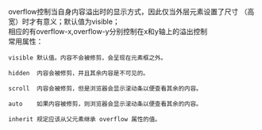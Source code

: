 overflow控制当自身内容溢出时的显示方式，因此仅当外层元素设置了尺寸
（高宽）时才有意义；默认值为visible；  
相应的有overflow-x,overflow-y分别控制在x和y轴上的溢出控制  
常用属性：
```
visible	默认值。内容不会被修剪，会呈现在元素框之外。

hidden	内容会被修剪，并且其余内容是不可见的。

scroll	内容会被修剪，但是浏览器会显示滚动条以便查看其余的内容。

auto	如果内容被修剪，则浏览器会显示滚动条以便查看其余的内容。

inherit	规定应该从父元素继承 overflow 属性的值。
```
